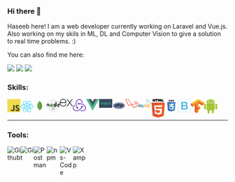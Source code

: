 ### Hi there 👋
Haseeb here! I am a web developer currently working on Laravel and Vue.js. Also working on my skils in ML, DL and Computer Vision to give a solution to real time problems. :) 

<!--
**haseebasifdev/haseebasifdev** is a ✨ _special_ ✨ repository because its `README.md` (this file) appears on your GitHub profile.
-->
You can also find me here:

[<img src="https://img.shields.io/badge/twitter-%231DA1F2.svg?&style=for-the-badge&logo=twitter&logoColor=white" />](https://www.twitter.com/haseebasif01)  [<img src="https://img.shields.io/badge/linkedin-%230077B5.svg?&style=for-the-badge&logo=linkedin&logoColor=white" />](https://www.linkedin.com/in/haseebasif01)  [<img src = "https://img.shields.io/badge/facebook-%231877F2.svg?&style=for-the-badge&logo=facebook&logoColor=white">](https://www.facebook.com/haseebasif01/)

### Skills:
<img align="left" alt="javaScript" width="30px" src="https://github.com/haseebasifdev/My_Language_Tools_Images/blob/main/Languages/JavaScript.svg" />

<img align="left" alt="React" width="30px" src="https://github.com/haseebasifdev/My_Language_Tools_Images/blob/main/Languages/React.svg" />

<img align="left" alt="MongoDB" width="30px" src="https://github.com/haseebasifdev/My_Language_Tools_Images/blob/main/Languages/MongoDB.svg" />

<img align="left" alt="Node.js" width="30px" src="https://github.com/haseebasifdev/My_Language_Tools_Images/blob/main/Languages/Node.js.svg" />

<img align="left" alt="Express" width="30px" src="https://github.com/haseebasifdev/My_Language_Tools_Images/blob/main/Languages/Express.svg" />

<img align="left" alt="Redux" width="30px" src="https://github.com/haseebasifdev/My_Language_Tools_Images/blob/main/Languages/Redux.svg" />

<img align="left" alt="Vue" width="30px" src="https://github.com/haseebasifdev/My_Language_Tools_Images/blob/main/Languages/Vue.svg" />

<img align="left" alt="Vuex" width="30px" src="https://github.com/haseebasifdev/My_Language_Tools_Images/blob/main/Languages/Vuex.png" />

<img align="left" alt="PHP" width="30px" src="https://github.com/haseebasifdev/My_Language_Tools_Images/blob/main/Languages/PHP.svg" />

<img align="left" alt="Laravel" width="30px" src="https://github.com/haseebasifdev/My_Language_Tools_Images/blob/main/Languages/Laravel.svg" />

<img align="left" alt="MYSQL" width="30px" src="https://github.com/haseebasifdev/My_Language_Tools_Images/blob/main/Languages/MySQL.svg" />

<img align="left" alt="HTML5" width="30px" src="https://github.com/haseebasifdev/My_Language_Tools_Images/blob/main/Languages/HTML5.svg" />

<img align="left" alt="CSS3" width="30px" src="https://github.com/haseebasifdev/My_Language_Tools_Images/blob/main/Languages/CSS3.svg" />

<img align="left" alt="Bootstrap" width="30px" src="https://github.com/haseebasifdev/My_Language_Tools_Images/blob/main/Languages/bootstrap.svg" />

<img align="left" alt="TensorFlow" width="30px" src="https://github.com/haseebasifdev/My_Language_Tools_Images/blob/main/Languages/TensorFlow.svg" />

<img align="left" alt="Android" width="30px" src="https://github.com/haseebasifdev/My_Language_Tools_Images/blob/main/Languages/Android.svg" />


<br />
<br />

---
### Tools:
<img align="left" alt="Github" width="30px" src="https://github.com/haseebasifdev/My_Language_Tools_Images/blob/main/Languages/GitHub.svg" />

<img align="left" alt="Git" width="30px" src="https://github.com/haseebasifdev/My_Language_Tools_Images/blob/main/Languages/Git.svg" />

<img align="left" alt="Postman" width="30px" src="https://github.com/haseebasifdev/My_Language_Tools_Images/blob/main/Languages/Postman.svg" />

<img align="left" alt="npm" width="30px" src="https://github.com/haseebasifdev/My_Language_Tools_Images/blob/main/Languages/npm.svg" />

<img align="left" alt="Vs-Code" width="30px" src="https://github.com/haseebasifdev/My_Language_Tools_Images/blob/main/Languages/VS-Code.svg" />


<img align="left" alt="Xampp" width="30px" src="https://github.com/haseebasifdev/My_Language_Tools_Images/blob/main/Languages/Xampp.svg" />









